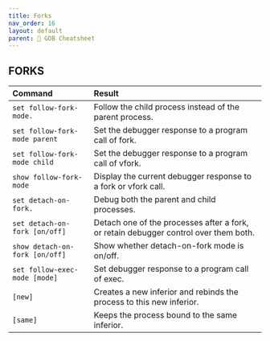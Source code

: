 ```yaml
---
title: Forks
nav_order: 16
layout: default
parent: 📑 GDB Cheatsheet
---
```


## **FORKS**

| Command                        | Result                                                                               |
| :----------------------------- | :----------------------------------------------------------------------------------- |
| `set follow-fork-mode.`        | Follow the child process instead of the parent process.                              |
| `set follow-fork-mode parent`  | Set the debugger response to a program call of fork.                                 |
| `set follow-fork-mode child`   | Set the debugger response to a program call of vfork.                                |
| `show follow-fork-mode`        | Display the current debugger response to a fork or vfork call.                       |
| `set detach-on-fork.`          | Debug both the parent and child processes.                                           |
| `set detach-on-fork [on/off]`  | Detach one of the processes after a fork, or retain debugger control over them both. |
| `show detach-on-fork [on/off]` | Show whether detach-on-fork mode is on/off.                                          |
| `set follow-exec-mode [mode]`  | Set debugger response to a program call of exec.                                     |
| `[new]`                        | Creates a new inferior and rebinds the process to this new inferior.                 |
| `[same]`                       | Keeps the process bound to the same inferior.                                        |